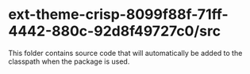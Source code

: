 # ext-theme-crisp-8099f88f-71ff-4442-880c-92d8f49727c0/src

This folder contains source code that will automatically be added to the classpath when
the package is used.
